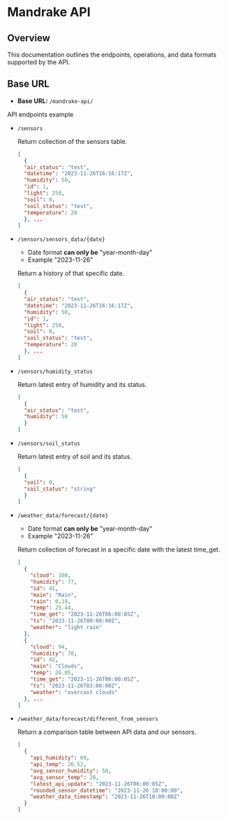 # Mandrake API 

## Overview

This documentation outlines the endpoints, operations, and data formats supported by the API.

## Base URL

- **Base URL:** `/mandrake-api/`

API endpoints example

- `/sensors`
  
  Return collection of the sensors table.
    ```json
    [
      {
      "air_status": "test",
      "datetime": "2023-11-26T16:16:17Z",
      "humidity": 50,
      "id": 1,
      "light": 250,
      "soil": 0,
      "soil_status": "test",
      "temperature": 28
      }, ...
    ]
    ```
  
- `/sensors/sensors_data/{date}`
  * Date format **can only be** "year-month-day"
  * Example "2023-11-26"
  
  Return a history of that specific date.
    ```json
    [
      {
      "air_status": "test",
      "datetime": "2023-11-26T16:16:17Z",
      "humidity": 50,
      "id": 1,
      "light": 250,
      "soil": 0,
      "soil_status": "test",
      "temperature": 28
      }, ...
    ]
    ```
  
- `/sensors/humidity_status`

  Return latest entry of humidity and its status.

  ```json
  [
    {
    "air_status": "test",
    "humidity": 50
    }
  ]
  ```
  
- `/sensors/soil_status`

  Return latest entry of soil and its status.

  ```json
  [
    {
    "soil": 0,
    "soil_status": "string"
    }
  ]
  ```
  
- `/weather_data/forecast/{date}`
  * Date format **can only be** "year-month-day"
  * Example "2023-11-26"

  Return collection of forecast in a specific date with the latest time_get.

  ```json
  [
    {
      "cloud": 100,
      "humidity": 77,
      "id": 41,
      "main": "Rain",
      "rain": 0.19,
      "temp": 25.44,
      "time_get": "2023-11-26T06:00:05Z",
      "ts": "2023-11-26T00:00:00Z",
      "weather": "light rain"
    },
    {
      "cloud": 94,
      "humidity": 70,
      "id": 42,
      "main": "Clouds",
      "temp": 26.05,
      "time_get": "2023-11-26T06:00:05Z",
      "ts": "2023-11-26T03:00:00Z",
      "weather": "overcast clouds"
    }, ...
  ]
  ```
  
- `/weather_data/forecast/different_from_sensors`

  Return a comparison table between API data and our sensors.

  ```json
  [
    {
      "api_humidity": 69,
      "api_temp": 26.52,
      "avg_sensor_humidity": 50,
      "avg_sensor_temp": 28,
      "latest_api_update": "2023-11-26T06:00:05Z",
      "rounded_sensor_datetime": "2023-11-26 18:00:00",
      "weather_data_timestamp": "2023-11-26T18:00:00Z"
    }
  ]
  ```
  

